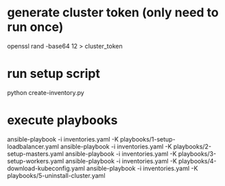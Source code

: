 # generate cluster token (only need to run once)
openssl rand -base64 12 > cluster_token


# run setup script
python create-inventory.py


# execute playbooks
ansible-playbook -i inventories.yaml -K playbooks/1-setup-loadbalancer.yaml
ansible-playbook -i inventories.yaml -K playbooks/2-setup-masters.yaml
ansible-playbook -i inventories.yaml -K playbooks/3-setup-workers.yaml
ansible-playbook -i inventories.yaml -K playbooks/4-download-kubeconfig.yaml
ansible-playbook -i inventories.yaml -K playbooks/5-uninstall-cluster.yaml
